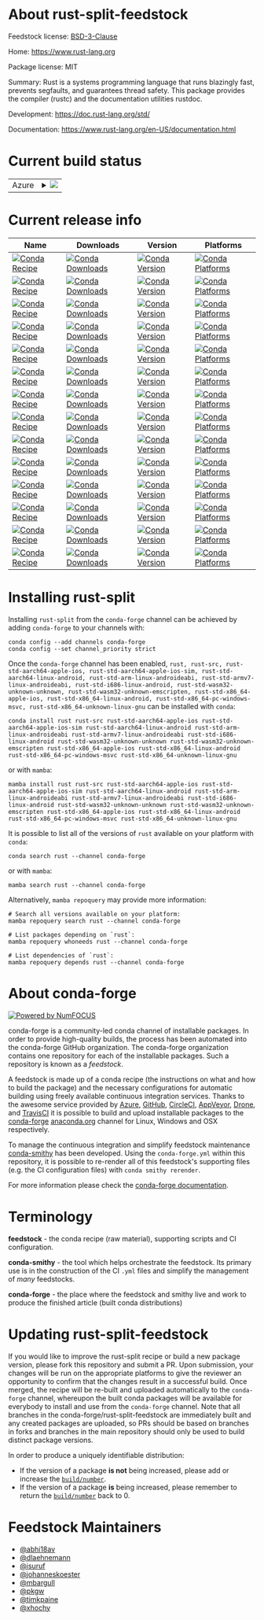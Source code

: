 About rust-split-feedstock
==========================

Feedstock license: [BSD-3-Clause](https://github.com/conda-forge/rust-feedstock/blob/main/LICENSE.txt)

Home: https://www.rust-lang.org

Package license: MIT

Summary: Rust is a systems programming language that runs blazingly fast, prevents segfaults, and guarantees thread safety.
This package provides the compiler (rustc) and the documentation utilities rustdoc.


Development: https://doc.rust-lang.org/std/

Documentation: https://www.rust-lang.org/en-US/documentation.html

Current build status
====================


<table>
    
  <tr>
    <td>Azure</td>
    <td>
      <details>
        <summary>
          <a href="https://dev.azure.com/conda-forge/feedstock-builds/_build/latest?definitionId=4321&branchName=main">
            <img src="https://dev.azure.com/conda-forge/feedstock-builds/_apis/build/status/rust-feedstock?branchName=main">
          </a>
        </summary>
        <table>
          <thead><tr><th>Variant</th><th>Status</th></tr></thead>
          <tbody><tr>
              <td>linux_64</td>
              <td>
                <a href="https://dev.azure.com/conda-forge/feedstock-builds/_build/latest?definitionId=4321&branchName=main">
                  <img src="https://dev.azure.com/conda-forge/feedstock-builds/_apis/build/status/rust-feedstock?branchName=main&jobName=linux&configuration=linux%20linux_64_" alt="variant">
                </a>
              </td>
            </tr><tr>
              <td>linux_aarch64</td>
              <td>
                <a href="https://dev.azure.com/conda-forge/feedstock-builds/_build/latest?definitionId=4321&branchName=main">
                  <img src="https://dev.azure.com/conda-forge/feedstock-builds/_apis/build/status/rust-feedstock?branchName=main&jobName=linux&configuration=linux%20linux_aarch64_" alt="variant">
                </a>
              </td>
            </tr><tr>
              <td>linux_ppc64le</td>
              <td>
                <a href="https://dev.azure.com/conda-forge/feedstock-builds/_build/latest?definitionId=4321&branchName=main">
                  <img src="https://dev.azure.com/conda-forge/feedstock-builds/_apis/build/status/rust-feedstock?branchName=main&jobName=linux&configuration=linux%20linux_ppc64le_" alt="variant">
                </a>
              </td>
            </tr><tr>
              <td>osx_64</td>
              <td>
                <a href="https://dev.azure.com/conda-forge/feedstock-builds/_build/latest?definitionId=4321&branchName=main">
                  <img src="https://dev.azure.com/conda-forge/feedstock-builds/_apis/build/status/rust-feedstock?branchName=main&jobName=osx&configuration=osx%20osx_64_" alt="variant">
                </a>
              </td>
            </tr><tr>
              <td>osx_arm64</td>
              <td>
                <a href="https://dev.azure.com/conda-forge/feedstock-builds/_build/latest?definitionId=4321&branchName=main">
                  <img src="https://dev.azure.com/conda-forge/feedstock-builds/_apis/build/status/rust-feedstock?branchName=main&jobName=osx&configuration=osx%20osx_arm64_" alt="variant">
                </a>
              </td>
            </tr><tr>
              <td>win_64</td>
              <td>
                <a href="https://dev.azure.com/conda-forge/feedstock-builds/_build/latest?definitionId=4321&branchName=main">
                  <img src="https://dev.azure.com/conda-forge/feedstock-builds/_apis/build/status/rust-feedstock?branchName=main&jobName=win&configuration=win%20win_64_" alt="variant">
                </a>
              </td>
            </tr>
          </tbody>
        </table>
      </details>
    </td>
  </tr>
</table>

Current release info
====================

| Name | Downloads | Version | Platforms |
| --- | --- | --- | --- |
| [![Conda Recipe](https://img.shields.io/badge/recipe-rust-green.svg)](https://anaconda.org/conda-forge/rust) | [![Conda Downloads](https://img.shields.io/conda/dn/conda-forge/rust.svg)](https://anaconda.org/conda-forge/rust) | [![Conda Version](https://img.shields.io/conda/vn/conda-forge/rust.svg)](https://anaconda.org/conda-forge/rust) | [![Conda Platforms](https://img.shields.io/conda/pn/conda-forge/rust.svg)](https://anaconda.org/conda-forge/rust) |
| [![Conda Recipe](https://img.shields.io/badge/recipe-rust--src-green.svg)](https://anaconda.org/conda-forge/rust-src) | [![Conda Downloads](https://img.shields.io/conda/dn/conda-forge/rust-src.svg)](https://anaconda.org/conda-forge/rust-src) | [![Conda Version](https://img.shields.io/conda/vn/conda-forge/rust-src.svg)](https://anaconda.org/conda-forge/rust-src) | [![Conda Platforms](https://img.shields.io/conda/pn/conda-forge/rust-src.svg)](https://anaconda.org/conda-forge/rust-src) |
| [![Conda Recipe](https://img.shields.io/badge/recipe-rust--std--aarch64--apple--ios-green.svg)](https://anaconda.org/conda-forge/rust-std-aarch64-apple-ios) | [![Conda Downloads](https://img.shields.io/conda/dn/conda-forge/rust-std-aarch64-apple-ios.svg)](https://anaconda.org/conda-forge/rust-std-aarch64-apple-ios) | [![Conda Version](https://img.shields.io/conda/vn/conda-forge/rust-std-aarch64-apple-ios.svg)](https://anaconda.org/conda-forge/rust-std-aarch64-apple-ios) | [![Conda Platforms](https://img.shields.io/conda/pn/conda-forge/rust-std-aarch64-apple-ios.svg)](https://anaconda.org/conda-forge/rust-std-aarch64-apple-ios) |
| [![Conda Recipe](https://img.shields.io/badge/recipe-rust--std--aarch64--apple--ios--sim-green.svg)](https://anaconda.org/conda-forge/rust-std-aarch64-apple-ios-sim) | [![Conda Downloads](https://img.shields.io/conda/dn/conda-forge/rust-std-aarch64-apple-ios-sim.svg)](https://anaconda.org/conda-forge/rust-std-aarch64-apple-ios-sim) | [![Conda Version](https://img.shields.io/conda/vn/conda-forge/rust-std-aarch64-apple-ios-sim.svg)](https://anaconda.org/conda-forge/rust-std-aarch64-apple-ios-sim) | [![Conda Platforms](https://img.shields.io/conda/pn/conda-forge/rust-std-aarch64-apple-ios-sim.svg)](https://anaconda.org/conda-forge/rust-std-aarch64-apple-ios-sim) |
| [![Conda Recipe](https://img.shields.io/badge/recipe-rust--std--aarch64--linux--android-green.svg)](https://anaconda.org/conda-forge/rust-std-aarch64-linux-android) | [![Conda Downloads](https://img.shields.io/conda/dn/conda-forge/rust-std-aarch64-linux-android.svg)](https://anaconda.org/conda-forge/rust-std-aarch64-linux-android) | [![Conda Version](https://img.shields.io/conda/vn/conda-forge/rust-std-aarch64-linux-android.svg)](https://anaconda.org/conda-forge/rust-std-aarch64-linux-android) | [![Conda Platforms](https://img.shields.io/conda/pn/conda-forge/rust-std-aarch64-linux-android.svg)](https://anaconda.org/conda-forge/rust-std-aarch64-linux-android) |
| [![Conda Recipe](https://img.shields.io/badge/recipe-rust--std--arm--linux--androideabi-green.svg)](https://anaconda.org/conda-forge/rust-std-arm-linux-androideabi) | [![Conda Downloads](https://img.shields.io/conda/dn/conda-forge/rust-std-arm-linux-androideabi.svg)](https://anaconda.org/conda-forge/rust-std-arm-linux-androideabi) | [![Conda Version](https://img.shields.io/conda/vn/conda-forge/rust-std-arm-linux-androideabi.svg)](https://anaconda.org/conda-forge/rust-std-arm-linux-androideabi) | [![Conda Platforms](https://img.shields.io/conda/pn/conda-forge/rust-std-arm-linux-androideabi.svg)](https://anaconda.org/conda-forge/rust-std-arm-linux-androideabi) |
| [![Conda Recipe](https://img.shields.io/badge/recipe-rust--std--armv7--linux--androideabi-green.svg)](https://anaconda.org/conda-forge/rust-std-armv7-linux-androideabi) | [![Conda Downloads](https://img.shields.io/conda/dn/conda-forge/rust-std-armv7-linux-androideabi.svg)](https://anaconda.org/conda-forge/rust-std-armv7-linux-androideabi) | [![Conda Version](https://img.shields.io/conda/vn/conda-forge/rust-std-armv7-linux-androideabi.svg)](https://anaconda.org/conda-forge/rust-std-armv7-linux-androideabi) | [![Conda Platforms](https://img.shields.io/conda/pn/conda-forge/rust-std-armv7-linux-androideabi.svg)](https://anaconda.org/conda-forge/rust-std-armv7-linux-androideabi) |
| [![Conda Recipe](https://img.shields.io/badge/recipe-rust--std--i686--linux--android-green.svg)](https://anaconda.org/conda-forge/rust-std-i686-linux-android) | [![Conda Downloads](https://img.shields.io/conda/dn/conda-forge/rust-std-i686-linux-android.svg)](https://anaconda.org/conda-forge/rust-std-i686-linux-android) | [![Conda Version](https://img.shields.io/conda/vn/conda-forge/rust-std-i686-linux-android.svg)](https://anaconda.org/conda-forge/rust-std-i686-linux-android) | [![Conda Platforms](https://img.shields.io/conda/pn/conda-forge/rust-std-i686-linux-android.svg)](https://anaconda.org/conda-forge/rust-std-i686-linux-android) |
| [![Conda Recipe](https://img.shields.io/badge/recipe-rust--std--wasm32--unknown--unknown-green.svg)](https://anaconda.org/conda-forge/rust-std-wasm32-unknown-unknown) | [![Conda Downloads](https://img.shields.io/conda/dn/conda-forge/rust-std-wasm32-unknown-unknown.svg)](https://anaconda.org/conda-forge/rust-std-wasm32-unknown-unknown) | [![Conda Version](https://img.shields.io/conda/vn/conda-forge/rust-std-wasm32-unknown-unknown.svg)](https://anaconda.org/conda-forge/rust-std-wasm32-unknown-unknown) | [![Conda Platforms](https://img.shields.io/conda/pn/conda-forge/rust-std-wasm32-unknown-unknown.svg)](https://anaconda.org/conda-forge/rust-std-wasm32-unknown-unknown) |
| [![Conda Recipe](https://img.shields.io/badge/recipe-rust--std--wasm32--unknown--emscripten-green.svg)](https://anaconda.org/conda-forge/rust-std-wasm32-unknown-emscripten) | [![Conda Downloads](https://img.shields.io/conda/dn/conda-forge/rust-std-wasm32-unknown-emscripten.svg)](https://anaconda.org/conda-forge/rust-std-wasm32-unknown-emscripten) | [![Conda Version](https://img.shields.io/conda/vn/conda-forge/rust-std-wasm32-unknown-emscripten.svg)](https://anaconda.org/conda-forge/rust-std-wasm32-unknown-emscripten) | [![Conda Platforms](https://img.shields.io/conda/pn/conda-forge/rust-std-wasm32-unknown-emscripten.svg)](https://anaconda.org/conda-forge/rust-std-wasm32-unknown-emscripten) |
| [![Conda Recipe](https://img.shields.io/badge/recipe-rust--std--x86_64--apple--ios-green.svg)](https://anaconda.org/conda-forge/rust-std-x86_64-apple-ios) | [![Conda Downloads](https://img.shields.io/conda/dn/conda-forge/rust-std-x86_64-apple-ios.svg)](https://anaconda.org/conda-forge/rust-std-x86_64-apple-ios) | [![Conda Version](https://img.shields.io/conda/vn/conda-forge/rust-std-x86_64-apple-ios.svg)](https://anaconda.org/conda-forge/rust-std-x86_64-apple-ios) | [![Conda Platforms](https://img.shields.io/conda/pn/conda-forge/rust-std-x86_64-apple-ios.svg)](https://anaconda.org/conda-forge/rust-std-x86_64-apple-ios) |
| [![Conda Recipe](https://img.shields.io/badge/recipe-rust--std--x86_64--linux--android-green.svg)](https://anaconda.org/conda-forge/rust-std-x86_64-linux-android) | [![Conda Downloads](https://img.shields.io/conda/dn/conda-forge/rust-std-x86_64-linux-android.svg)](https://anaconda.org/conda-forge/rust-std-x86_64-linux-android) | [![Conda Version](https://img.shields.io/conda/vn/conda-forge/rust-std-x86_64-linux-android.svg)](https://anaconda.org/conda-forge/rust-std-x86_64-linux-android) | [![Conda Platforms](https://img.shields.io/conda/pn/conda-forge/rust-std-x86_64-linux-android.svg)](https://anaconda.org/conda-forge/rust-std-x86_64-linux-android) |
| [![Conda Recipe](https://img.shields.io/badge/recipe-rust--std--x86_64--pc--windows--msvc-green.svg)](https://anaconda.org/conda-forge/rust-std-x86_64-pc-windows-msvc) | [![Conda Downloads](https://img.shields.io/conda/dn/conda-forge/rust-std-x86_64-pc-windows-msvc.svg)](https://anaconda.org/conda-forge/rust-std-x86_64-pc-windows-msvc) | [![Conda Version](https://img.shields.io/conda/vn/conda-forge/rust-std-x86_64-pc-windows-msvc.svg)](https://anaconda.org/conda-forge/rust-std-x86_64-pc-windows-msvc) | [![Conda Platforms](https://img.shields.io/conda/pn/conda-forge/rust-std-x86_64-pc-windows-msvc.svg)](https://anaconda.org/conda-forge/rust-std-x86_64-pc-windows-msvc) |
| [![Conda Recipe](https://img.shields.io/badge/recipe-rust--std--x86_64--unknown--linux--gnu-green.svg)](https://anaconda.org/conda-forge/rust-std-x86_64-unknown-linux-gnu) | [![Conda Downloads](https://img.shields.io/conda/dn/conda-forge/rust-std-x86_64-unknown-linux-gnu.svg)](https://anaconda.org/conda-forge/rust-std-x86_64-unknown-linux-gnu) | [![Conda Version](https://img.shields.io/conda/vn/conda-forge/rust-std-x86_64-unknown-linux-gnu.svg)](https://anaconda.org/conda-forge/rust-std-x86_64-unknown-linux-gnu) | [![Conda Platforms](https://img.shields.io/conda/pn/conda-forge/rust-std-x86_64-unknown-linux-gnu.svg)](https://anaconda.org/conda-forge/rust-std-x86_64-unknown-linux-gnu) |

Installing rust-split
=====================

Installing `rust-split` from the `conda-forge` channel can be achieved by adding `conda-forge` to your channels with:

```
conda config --add channels conda-forge
conda config --set channel_priority strict
```

Once the `conda-forge` channel has been enabled, `rust, rust-src, rust-std-aarch64-apple-ios, rust-std-aarch64-apple-ios-sim, rust-std-aarch64-linux-android, rust-std-arm-linux-androideabi, rust-std-armv7-linux-androideabi, rust-std-i686-linux-android, rust-std-wasm32-unknown-unknown, rust-std-wasm32-unknown-emscripten, rust-std-x86_64-apple-ios, rust-std-x86_64-linux-android, rust-std-x86_64-pc-windows-msvc, rust-std-x86_64-unknown-linux-gnu` can be installed with `conda`:

```
conda install rust rust-src rust-std-aarch64-apple-ios rust-std-aarch64-apple-ios-sim rust-std-aarch64-linux-android rust-std-arm-linux-androideabi rust-std-armv7-linux-androideabi rust-std-i686-linux-android rust-std-wasm32-unknown-unknown rust-std-wasm32-unknown-emscripten rust-std-x86_64-apple-ios rust-std-x86_64-linux-android rust-std-x86_64-pc-windows-msvc rust-std-x86_64-unknown-linux-gnu
```

or with `mamba`:

```
mamba install rust rust-src rust-std-aarch64-apple-ios rust-std-aarch64-apple-ios-sim rust-std-aarch64-linux-android rust-std-arm-linux-androideabi rust-std-armv7-linux-androideabi rust-std-i686-linux-android rust-std-wasm32-unknown-unknown rust-std-wasm32-unknown-emscripten rust-std-x86_64-apple-ios rust-std-x86_64-linux-android rust-std-x86_64-pc-windows-msvc rust-std-x86_64-unknown-linux-gnu
```

It is possible to list all of the versions of `rust` available on your platform with `conda`:

```
conda search rust --channel conda-forge
```

or with `mamba`:

```
mamba search rust --channel conda-forge
```

Alternatively, `mamba repoquery` may provide more information:

```
# Search all versions available on your platform:
mamba repoquery search rust --channel conda-forge

# List packages depending on `rust`:
mamba repoquery whoneeds rust --channel conda-forge

# List dependencies of `rust`:
mamba repoquery depends rust --channel conda-forge
```


About conda-forge
=================

[![Powered by
NumFOCUS](https://img.shields.io/badge/powered%20by-NumFOCUS-orange.svg?style=flat&colorA=E1523D&colorB=007D8A)](https://numfocus.org)

conda-forge is a community-led conda channel of installable packages.
In order to provide high-quality builds, the process has been automated into the
conda-forge GitHub organization. The conda-forge organization contains one repository
for each of the installable packages. Such a repository is known as a *feedstock*.

A feedstock is made up of a conda recipe (the instructions on what and how to build
the package) and the necessary configurations for automatic building using freely
available continuous integration services. Thanks to the awesome service provided by
[Azure](https://azure.microsoft.com/en-us/services/devops/), [GitHub](https://github.com/),
[CircleCI](https://circleci.com/), [AppVeyor](https://www.appveyor.com/),
[Drone](https://cloud.drone.io/welcome), and [TravisCI](https://travis-ci.com/)
it is possible to build and upload installable packages to the
[conda-forge](https://anaconda.org/conda-forge) [anaconda.org](https://anaconda.org/)
channel for Linux, Windows and OSX respectively.

To manage the continuous integration and simplify feedstock maintenance
[conda-smithy](https://github.com/conda-forge/conda-smithy) has been developed.
Using the ``conda-forge.yml`` within this repository, it is possible to re-render all of
this feedstock's supporting files (e.g. the CI configuration files) with ``conda smithy rerender``.

For more information please check the [conda-forge documentation](https://conda-forge.org/docs/).

Terminology
===========

**feedstock** - the conda recipe (raw material), supporting scripts and CI configuration.

**conda-smithy** - the tool which helps orchestrate the feedstock.
                   Its primary use is in the construction of the CI ``.yml`` files
                   and simplify the management of *many* feedstocks.

**conda-forge** - the place where the feedstock and smithy live and work to
                  produce the finished article (built conda distributions)


Updating rust-split-feedstock
=============================

If you would like to improve the rust-split recipe or build a new
package version, please fork this repository and submit a PR. Upon submission,
your changes will be run on the appropriate platforms to give the reviewer an
opportunity to confirm that the changes result in a successful build. Once
merged, the recipe will be re-built and uploaded automatically to the
`conda-forge` channel, whereupon the built conda packages will be available for
everybody to install and use from the `conda-forge` channel.
Note that all branches in the conda-forge/rust-split-feedstock are
immediately built and any created packages are uploaded, so PRs should be based
on branches in forks and branches in the main repository should only be used to
build distinct package versions.

In order to produce a uniquely identifiable distribution:
 * If the version of a package **is not** being increased, please add or increase
   the [``build/number``](https://docs.conda.io/projects/conda-build/en/latest/resources/define-metadata.html#build-number-and-string).
 * If the version of a package **is** being increased, please remember to return
   the [``build/number``](https://docs.conda.io/projects/conda-build/en/latest/resources/define-metadata.html#build-number-and-string)
   back to 0.

Feedstock Maintainers
=====================

* [@abhi18av](https://github.com/abhi18av/)
* [@dlaehnemann](https://github.com/dlaehnemann/)
* [@isuruf](https://github.com/isuruf/)
* [@johanneskoester](https://github.com/johanneskoester/)
* [@mbargull](https://github.com/mbargull/)
* [@pkgw](https://github.com/pkgw/)
* [@timkpaine](https://github.com/timkpaine/)
* [@xhochy](https://github.com/xhochy/)

